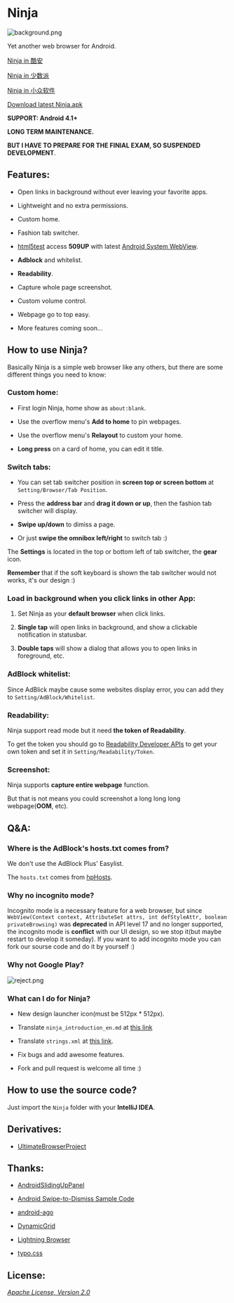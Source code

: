 Ninja
===

![background.png](/Art/screenshot/background.png "background.png")

Yet another web browser for Android.

[Ninja in 酷安](http://coolapk.com/apk/io.github.mthli.Ninja "Ninja网络浏览器")

[Ninja in 少数派](http://sspai.com/29245 "轻快到能上天下地，强悍到能四两拨千斤：Ninja 网络浏览器")

[Ninja in 小众软件](http://www.appinn.com/ninja-for-android/ "Ninja：可以在后台打开网页的 Android 浏览器")

[Download latest Ninja.apk](https://github.com/mthli/Ninja/releases/download/v1.3.4/Ninja.1.3.4.apk "Ninja.1.3.4.apk")

__SUPPORT: Android 4.1+__

__LONG TERM MAINTENANCE.__

__BUT I HAVE TO PREPARE FOR THE FINIAL EXAM, SO SUSPENDED DEVELOPMENT__.

## Features:

 - Open links in background without ever leaving your favorite apps.

 - Lightweight and no extra permissions.

 - Custom home.

 - Fashion tab switcher.

 - [html5test](html5test.com "html5test.com") access __509UP__ with latest [Android System WebView](https://play.google.com/store/apps/details?id=com.google.android.webview "Android System WebView").

 - __Adblock__ and whitelist.

 - __Readability__.

 - Capture whole page screenshot.

 - Custom volume control.

 - Webpage go to top easy.

 - More features coming soon...

## How to use Ninja?

Basically Ninja is a simple web browser like any others, but there are some different things you need to know:

### Custom home:

 - First login Ninja, home show as `about:blank`.

 - Use the overflow menu's __Add to home__ to pin webpages.

 - Use the overflow menu's __Relayout__ to custom your home.

 - __Long press__ on a card of home, you can edit it title.

### Switch tabs:

 - You can set tab switcher position in __screen top or screen bottom__ at `Setting/Browser/Tab Position`.

 - Press the __address bar__ and __drag it down or up__, then the fashion tab switcher will display.

 - __Swipe up/down__ to dimiss a page.

 - Or just __swipe the omnibox left/right__ to switch tab :)

The __Settings__ is located in the top or bottom left of tab switcher, the __gear__ icon.

__Remember__ that if the soft keyboard is shown the tab switcher would not works, it's our design :)

### Load in background when you click links in other App:

 1. Set Ninja as your __default browser__ when click links.

 2. __Single tap__ will open links in background, and show a clickable notification in statusbar.

 3. __Double taps__ will show a dialog that allows you to open links in foreground, etc.

### AdBlock whitelist:

Since AdBlick maybe cause some websites display error, you can add they to `Setting/AdBlock/Whitelist`.

### Readability:

Ninja support read mode but it need __the token of Readability__.

To get the token you should go to [Readability Developer APIs](https://www.readability.com/developers/api "Readability Developer APIs") to get your own token and set it in `Setting/Readability/Token`.

### Screenshot:

Ninja supports __capture entire webpage__ function.

But that is not means you could screenshot a long long long webpage(__OOM__, etc).

## Q&A:

### Where is the AdBlock's hosts.txt comes from?

We don't use the AdBlock Plus' Easylist.

The `hosts.txt` comes from [hpHosts](http://hosts-file.net/ad_servers.txt "hpHosts").

### Why no incognito mode?

Incognito mode is a necessary feature for a web browser, but since `WebView(Context context, AttributeSet attrs, int defStyleAttr, boolean privateBrowsing)` was __deprecated__ in API level 17 and no longer supported, the incognito mode is __conflict__ with our UI design, so we stop it(but maybe restart to develop it someday). If you want to add incognito mode you can fork our sourse code and do it by yourself :)

### Why not Google Play?

![reject.png](/Art/info/reject.png "reject.png")

### What can I do for Ninja?

 - New design launcher icon(must be 512px * 512px).

 - Translate `ninja_introduction_en.md` at [this link](https://github.com/mthli/Ninja/blob/master/Ninja/assets/ninja_introduction_en.md "ninja_introduction_en.md")

 - Translate `strings.xml` at [this link](https://github.com/mthli/Ninja/blob/master/Ninja/res/values/strings.xml "strings.xml").

 - Fix bugs and add awesome features.

 - Fork and pull request is welcome all time :)

## How to use the source code?

Just import the `Ninja` folder with your __IntelliJ IDEA__.

## Derivatives:

 - [UltimateBrowserProject](https://github.com/balzathor/UltimateBrowserProject "UltimateBrowserProject")

## Thanks:

 - [AndroidSlidingUpPanel](https://github.com/umano/AndroidSlidingUpPanel "AndroidSlidingUpPanel")

 - [Android Swipe-to-Dismiss Sample Code](https://github.com/romannurik/Android-SwipeToDismiss "Android Swipe-to-Dismiss Sample Code")

 - [android-ago](https://github.com/curioustechizen/android-ago "android-ago")

 - [DynamicGrid](https://github.com/askerov/DynamicGrid "DynamicGrid")

 - [Lightning Browser](https://github.com/anthonycr/Lightning-Browser "Lightning-Browser")

 - [typo.css](https://github.com/sofish/typo.css "typo.css")

## License:

_[Apache License, Version 2.0](https://github.com/mthli/Ninja/blob/master/LICENSE "Apache License, Version 2.0")_
